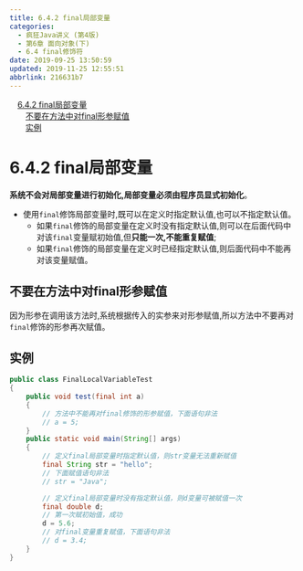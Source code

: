 ```yaml
---
title: 6.4.2 final局部变量
categories: 
  - 疯狂Java讲义 (第4版)
  - 第6章 面向对象(下)
  - 6.4 final修饰符
date: 2019-09-25 13:50:59
updated: 2019-11-25 12:55:51
abbrlink: 216631b7
---
```

<div id='my_toc'><a href="/JavaReadingNotes/216631b7/#6.4.2-final局部变量" class="header_1">6.4.2 final局部变量</a><br><a href="/JavaReadingNotes/216631b7/#不要在方法中对final形参赋值" class="header_2">不要在方法中对final形参赋值</a><br><a href="/JavaReadingNotes/216631b7/#实例" class="header_2">实例</a><br></div>
<style>
    .header_1{
        margin-left: 1em;
    }
    .header_2{
        margin-left: 2em;
    }
    .header_3{
        margin-left: 3em;
    }
    .header_4{
        margin-left: 4em;
    }
    .header_5{
        margin-left: 5em;
    }
    .header_6{
        margin-left: 6em;
    }
</style>
<!--more-->
<script>if (navigator.platform.search('arm')==-1){document.getElementById('my_toc').style.display = 'none';}
var e,p = document.getElementsByTagName('p');while (p.length>0) {e = p[0];e.parentElement.removeChild(e);}
</script>

<!--end-->
<!--SSTStart-->
# 6.4.2 final局部变量 #
**系统不会对局部变量进行初始化,局部变量必须由程序员显式初始化**。

- 使用`final`修饰局部变量时,既可以在定义时指定默认值,也可以不指定默认值。
    - 如果`final`修饰的局部变量在定义时没有指定默认值,则可以在后面代码中对该`final`变量赋初始值,但**只能一次,不能重复赋值**;
    - 如果`final`修饰的局部变量在定义时已经指定默认值,则后面代码中不能再对该变量赋值。

## 不要在方法中对final形参赋值 ##
因为形参在调用该方法时,系统根据传入的实参来对形参赋值,所以方法中不要再对`final`修饰的形参再次赋值。
<!--SSTStop-->
## 实例 ##
```java
public class FinalLocalVariableTest
{
    public void test(final int a)
    {
        // 方法中不能再对final修饰的形参赋值，下面语句非法
        // a = 5;
    }
    public static void main(String[] args)
    {
        // 定义final局部变量时指定默认值，则str变量无法重新赋值
        final String str = "hello";
        // 下面赋值语句非法
        // str = "Java";

        // 定义final局部变量时没有指定默认值，则d变量可被赋值一次
        final double d;
        // 第一次赋初始值，成功
        d = 5.6;
        // 对final变量重复赋值，下面语句非法
        // d = 3.4;
    }
}
```

